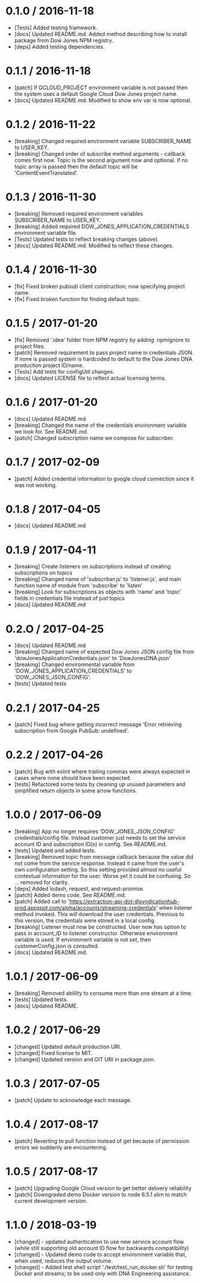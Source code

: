 
0.1.0 / 2016-11-18
==================
- [Tests] Added testing framework.
- [docs] Updated README.md. Added method describing how to install package from Dow Jones NPM registry.
- [deps] Added testing dependencies.

0.1.1 / 2016-11-18
==================
- [patch] If GCLOUD_PROJECT environment variable is not passed then the system uses a default Google Cloud Dow Jones project name.
- [docs] Updated README.md. Modified to show env var is now optional.

0.1.2 / 2016-11-22
==================
- [breaking] Changed required environment variable SUBSCRIBER_NAME to USER_KEY.
- [breaking] Changed order of subscribe method arguments - callback comes first now. Topic is the second argument now and optional. If no topic array is passed then the default topic will be 'ContentEventTranslated'.

0.1.3 / 2016-11-30
==================
- [breaking] Removed required environment variables SUBSCRIBER_NAME to USER_KEY.
- [breaking] Added required DOW_JONES_APPLICATION_CREDENTIALS environment variable file.
- [Tests] Updated tests to reflect breaking changes (above).
- [docs] Updated README.md. Modified to reflect these changes.

0.1.4 / 2016-11-30
==================
- [fix] Fixed broken pubsub client construction; now specifying project name.
- [fix] Fixed broken function for finding default topic.

0.1.5 / 2017-01-20
==================
- [fix] Removed '.idea' folder from NPM registry by adding .npmignore to project files.
- [patch] Removed requirement to pass project name in credentials JSON. If none is passed system is hardcoded to default to the Dow Jones DNA production project ID/name.
- [Tests] Add tests for configUtil changes.
- [docs] Updated LICENSE file to reflect actual licensing terms.

0.1.6 / 2017-01-20
==================
- [docs] Updated README.md
- [breaking] Changed the name of the credentials environment variable we look for. See README.md  
- [patch] Changed subscription name we compose for subscriber.

0.1.7 / 2017-02-09
==================
- [patch] Added credential information to google cloud connection since it was not working.

0.1.8 / 2017-04-05
==================
- [docs] Updated README.md

0.1.9 / 2017-04-11
==================
- [breaking] Create listeners on subscriptions instead of creating subscriptions on topics
- [breaking] Changed name of 'subscriber.js' to 'listener.js', and main function name of module from 'subscribe' to 'listen'
- [breaking] Look for subscriptions as objects with 'name' and 'topic' fields in credentials file instead of just topics
- [docs] Updated README.md

0.2.O / 2017-04-25
==================
- [docs] Updated README.md
- [breaking] Changed name of expected Dow Jones JSON config file from 'dowJonesApplicationCredentials.json' to 'DowJonesDNA.json'
- [breaking] Changed environmental variable from 'DOW_JONES_APPLICATION_CREDENTIALS' to 'DOW_JONES_JSON_CONFIG'.
- [tests] Updated tests

0.2.1 / 2017-04-25
==================
- [patch] Fixed bug where getting incorrect message 'Error retrieving subscription from Google PubSub: undefined'.

0.2.2 / 2017-04-26
==================
- [patch] Bug with eslint where trailing commas were always expected in cases where none should have been expected.
- [tests] Refactored some tests by cleaning up unused parameters and simplified return objects in some arrow functions.

1.0.0 / 2017-06-09
==================
- [breaking] App no longer requires 'DOW_JONES_JSON_CONFIG' credentials/config file. Instead customer just needs to set the service account ID and subscription ID(s) in config. See README.md.
- [tests] Updated and added tests.
- [breaking] Removed topic from message callback because the value did not come from the service response. Instead it came from the user's own configuration setting. So this setting provided almost no useful contextual information for the user. Worse yet it could be confusing. So ... removed for clarity.
- [deps] Added lodash, request, and request-promise.
- [patch] Added demo code. See README.md.
- [patch] Added call to 'https://extraction-api-dot-djsyndicationhub-prod.appspot.com/alpha/accounts/streaming-credentials' when listener method invoked. This will download the user credentials. Previous to this version, the credentials were stored in a local config.
- [breaking] Listener must now be constructed. User now has option to pass in account_ID to listener constructor. Otherwise environment variable is used. If environment variable is not set, then customerConfig.json is consulted.
- [docs] Updated README.md.

1.0.1 / 2017-06-09
==================
- [breaking] Removed abililty to consume more than one stream at a time.
- [tests] Updated tests.
- [docs] Updated README.

1.0.2 / 2017-06-29
==================
- [changed] Updated default production URI.
- [changed] Fixed license to MIT.
- [changed] Updated version and GIT URI in package.json.

1.0.3 / 2017-07-05
==================
- [patch] Update to acknowledge each message.

1.0.4 / 2017-08-17
==================
- [patch] Reverting to pull function instead of get because of permission errors we suddenly are encountering.

1.0.5 / 2017-08-17
==================
- [patch] Upgrading Google Cloud version to get better delivery reliability
- [patch] Downgraded demo Docker version to node 6.5.1 slim to match current development version.

1.1.0 / 2018-03-19
==================
- [changed] - updated authentication to use new service account flow (while still supporting old account ID flow for backwards compatibility)
- [changed] - Updated demo code to accept environment variable that, when used, reduces the output volume.
- [changed] - Added test shell script './test/test_run_docker.sh' for testing Docker and streams; to be used only with DNA Engineering assistance.  




